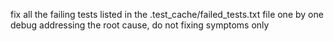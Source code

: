 fix all the failing tests listed in the .test_cache/failed_tests.txt file one  by one
debug addressing the root cause, do not fixing symptoms only